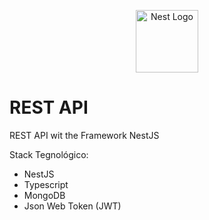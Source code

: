 <p align="center">
  <a href="http://nestjs.com/" target="blank"><img src="https://nestjs.com/img/logo_text.svg" width="100" alt="Nest Logo" /></a>
</p>

# REST API
REST API wit the Framework NestJS

Stack Tegnológico:
- NestJS
- Typescript
- MongoDB
- Json Web Token (JWT)

